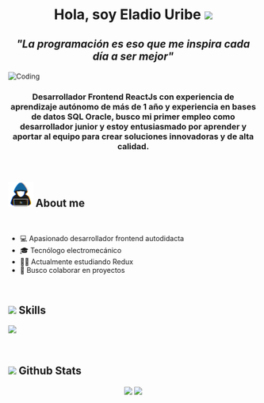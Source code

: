 <h1 align="center">Hola, soy Eladio Uribe <img src="https://media.giphy.com/media/hvRJCLFzcasrR4ia7z/giphy.gif" width="35"></h1>
<h2 align="center"><em>"La programación es eso que me inspira cada día a ser mejor"</em></em></h2>

<td width="50%" align="center">

  <img align="center" alt="Coding" width="200%" height="300" src="https://repository-images.githubusercontent.com/588181932/e36ec678-7984-4cdd-8e4c-a3932772ff8e">

  
  </td>

<div id="header" align="center">
  
  <h3 align="center">Desarrollador Frontend ReactJs con experiencia de aprendizaje autónomo de más de 1 año y experiencia en bases de datos SQL Oracle, busco mi primer empleo como desarrollador junior y estoy entusiasmado por aprender y aportar al equipo para crear soluciones innovadoras y de alta calidad.</h3>
</div>


<br>




## <picture><img src = "https://github.com/0xAbdulKhalid/0xAbdulKhalid/raw/main/assets/mdImages/about_me.gif" width = 50px></picture> **About me**


<br>

- :computer: Apasionado desarrollador frontend autodidacta
- 🎓 Tecnólogo electromecánico
-  :student: Actualmente estudiando Redux
-  👯 Busco colaborar en proyectos


<br>


## <img src="https://media2.giphy.com/media/QssGEmpkyEOhBCb7e1/giphy.gif?cid=ecf05e47a0n3gi1bfqntqmob8g9aid1oyj2wr3ds3mg700bl&rid=giphy.gif" width ="25"><b> Skills</b>
<p>
  <a href="https://skillicons.dev">
    <img src="https://skillicons.dev/icons?i=git,bootstrap,css,discord,github,html,js,react,jquery,sass,redux,sqlite,vscode&perline=14" />
  </a>
</p>


<br>


## <img src="https://media.giphy.com/media/iY8CRBdQXODJSCERIr/giphy.gif" width="35"><b> Github Stats </b>
<div align="center" style="margin-bottom:200px">
  <img width=45% align="center" src="https://github-readme-stats.vercel.app/api?username=uribedeveloper&include_all_commits=true&count_private=true&show_icons=true&title_color=7A7ADB&icon_color=2234AE&text_color=D3D3D3&bg_color=0,000000,130F40"/>
  <img width=40% align="center" src="https://github-readme-stats.vercel.app/api/top-langs?username=uribedeveloper&show_icons=true&locale=en&layout=compact&title_color=7A7ADB&icon_color=2234AE&text_color=D3D3D3&bg_color=0,000000,130F40"/>
</div>


<br>









 

<!--
**uribedeveloper/uribedeveloper** is a ✨ _special_ ✨ repository because its `README.md` (this file) appears on your GitHub profile.

Here are some ideas to get you started:

- 🔭 I’m currently working on ...
- 🌱 I’m currently learning ...
- 👯 I’m looking to collaborate on ...
- 🤔 I’m looking for help with ...
- 💬 Ask me about ...
- 📫 How to reach me: ...
- 😄 Pronouns: ...
- ⚡ Fun fact: ...
-->
